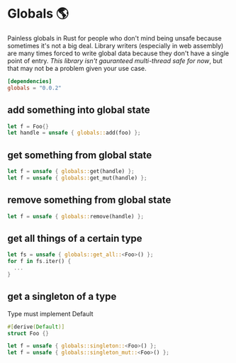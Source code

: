 # Globals 🌎
Painless globals in Rust for people who don't mind being unsafe because sometimes it's not a big deal. Library writers (especially in web assembly) are many times forced to write global data because they don't have a single point of entry.  *This library isn't gauranteed multi-thread safe for now*, but that may not be a problem given your use case.

```toml
[dependencies]
globals = "0.0.2"
```

## add something into global state

```rust
let f = Foo{}
let handle = unsafe { globals::add(foo) };
```

## get something from global state
```rust
let f = unsafe { globals::get(handle) };
let f = unsafe { globals::get_mut(handle) };
```

## remove something from global state
```rust
let f = unsafe { globals::remove(handle) };
```

## get all things of a certain type
```rust
let fs = unsafe { globals::get_all::<Foo>() };
for f in fs.iter() {
  ...
}
```

## get a singleton of a type
Type must implement Default

```rust
#[derive(Default)]
struct Foo {}

let f = unsafe { globals::singleton::<Foo>() };
let f = unsafe { globals::singleton_mut::<Foo>() };
```
